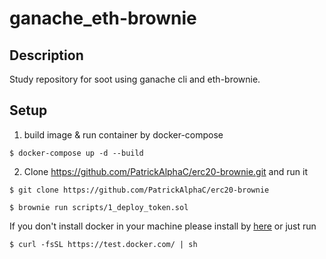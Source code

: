 # ganache_eth-brownie

## Description
Study repository for soot using ganache cli and eth-brownie.

## Setup
1. build image & run container by docker-compose

`$ docker-compose up -d --build`

2. Clone https://github.com/PatrickAlphaC/erc20-brownie.git and run it

`$ git clone https://github.com/PatrickAlphaC/erc20-brownie`

`$ brownie run scripts/1_deploy_token.sol`

If you don't install docker in your machine please install by [here](https://docs.docker.com/engine/install/) or just run 

`$ curl -fsSL https://test.docker.com/ | sh`
